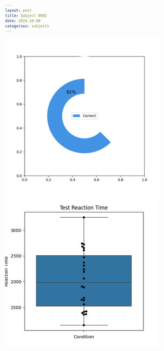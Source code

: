 ```yaml
---
layout: post
title: Subject 8002
date: 2024-10-08
categories: subjects
---
```


![](data/8002/run-7/8002_FN_acc_test.png)
![](data/8002/run-7/8002_FN_rt.png)
